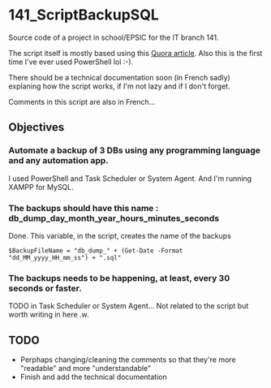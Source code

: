 # 141_ScriptBackupSQL
Source code of a project in school/EPSIC for the IT branch 141.

The script itself is mostly based using this [Quora article](https://www.quora.com/How-can-you-backup-MySQL-and-PostgreSQL-databases-from-Windows-Server-2012R2-using-PowerShell-scripts). Also this is the first time I've ever used PowerShell lol :-).

There should be a technical documentation soon (in French sadly) explaning how the script works, if I'm not lazy and if I don't forget. 

Comments in this script are also in French...

## Objectives
### Automate a backup of 3 DBs using any programming language and any automation app.

I used PowerShell and Task Scheduler or System Agent. And I'm running XAMPP for MySQL.

### The backups should have this name : db_dump_day_month_year_hours_minutes_seconds
Done. This variable, in the script, creates the name of the backups
```
$BackupFileName = "db_dump_" + (Get-Date -Format "dd_MM_yyyy_HH_mm_ss") + ".sql"
```

### The backups needs to be happening, at least, every 30 seconds or faster.
TODO in Task Scheduler or System Agent... Not related to the script but worth writing in here .w.

## TODO 
- Perphaps changing/cleaning the comments so that they're more "readable" and more "understandable"
- Finish and add the technical documentation
